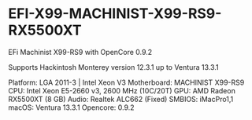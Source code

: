 # EFI-X99-MACHINIST-X99-RS9-RX5500XT
EFi Machinist X99-RS9 with OpenCore 0.9.2

Supports Hackintosh Monterey version 12.3.1 up to Ventura 13.3.1

Platform: LGA 2011-3 | Intel Xeon V3
Motherboard: MACHINIST X99-RS9
CPU: Intel Xeon E5-2660 v3, 2600 MHz (10C/20T)
GPU: AMD Radeon RX5500XT (8 GB)
Audio: Realtek ALC662 (Fixed)
SMBIOS: iMacPro1,1
macOS: Ventura 13.3.1
Opencore: 0.9.2
